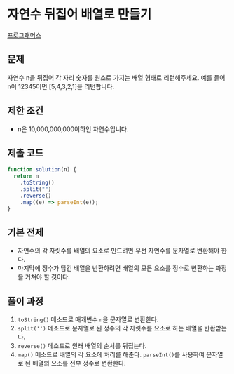 # 자연수 뒤집어 배열로 만들기

[프로그래머스](https://programmers.co.kr/learn/courses/30/lessons/12932)

## 문제

자연수 n을 뒤집어 각 자리 숫자를 원소로 가지는 배열 형태로 리턴해주세요. 예를 들어 n이 12345이면 \[5,4,3,2,1\]을 리턴합니다.

## 제한 조건

- n은 10,000,000,000이하인 자연수입니다.

## 제출 코드

```javascript
function solution(n) {
  return n
    .toString()
    .split("")
    .reverse()
    .map((e) => parseInt(e));
}
```

## 기본 전제

- 자연수의 각 자릿수를 배열의 요소로 만드려면 우선 자연수를 문자열로 변환해야 한다.
- 마지막에 정수가 담긴 배열을 반환하려면 배열의 모든 요소를 정수로 변환하는 과정을 거쳐야 할 것이다.

## 풀이 과정

1. `toString()` 메소드로 매개변수 `n`을 문자열로 변환한다.
2. `split('')` 메소드로 문자열로 된 정수의 각 자릿수를 요소로 하는 배열을 반환받는다.
3. `reverse()` 메소드로 원래 배열의 순서를 뒤집는다.
4. `map()` 메소드로 배열의 각 요소에 처리를 해준다. `parseInt()`를 사용하여 문자열로 된 배열의 요소를 전부 정수로 변환한다.
